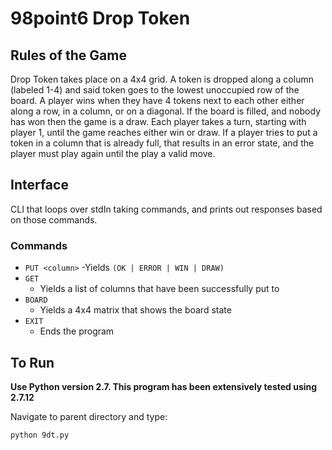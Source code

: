 # 98point6 Drop Token
## Rules of the Game
Drop Token takes place on a 4x4 grid. A token is dropped along a
column (labeled 1-4) and said token goes to the lowest unoccupied
row of the board. A player wins when they have 4 tokens next to each
other either along a row, in a column, or on a diagonal. If the board is
filled, and nobody has won then the game is a draw. Each player takes
a turn, starting with player 1, until the game reaches either win or
draw. If a player tries to put a token in a column that is already full, that
results in an error state, and the player must play again until the play a
valid move.

## Interface
CLI that loops over stdIn taking commands, and prints out responses
based on those commands.

### Commands

- `PUT <column>`
    -Yields `(OK | ERROR | WIN | DRAW)`
- `GET`
    - Yields a list of columns that have been successfully put to
- `BOARD`
    - Yields a 4x4 matrix that shows the board state
- `EXIT`
    - Ends the program
    
## To Run
**Use Python version 2.7. This program has been extensively tested using 2.7.12**

Navigate to parent directory and type:
```
python 9dt.py
```

